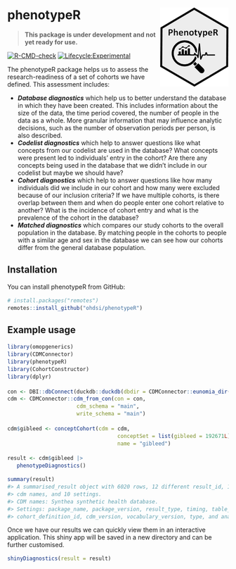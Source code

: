 
<!-- README.md is generated from README.Rmd. Please edit that file -->

# phenotypeR <img src="man/figures/logo.png" align="right" height="180"/>

<!-- badges: start -->

> **This package is under development and not yet ready for use.**

[![R-CMD-check](https://github.com/ohdsi/phenotypeR/actions/workflows/R-CMD-check.yaml/badge.svg)](https://github.com/ohdsi/phenotypeR/actions/workflows/R-CMD-check.yaml)
[![Lifecycle:Experimental](https://img.shields.io/badge/Lifecycle-Experimental-339999)](https://lifecycle.r-lib.org/articles/stages.html#experimental)

<!-- badges: end -->

The phenotypeR package helps us to assess the research-readiness of a
set of cohorts we have defined. This assessment includes:

- ***Database diagnostics*** which help us to better understand the
  database in which they have been created. This includes information
  about the size of the data, the time period covered, the number of
  people in the data as a whole. More granular information that may
  influence analytic decisions, such as the number of observation
  periods per person, is also described.  
- ***Codelist diagnostics*** which help to answer questions like what
  concepts from our codelist are used in the database? What concepts
  were present led to individuals’ entry in the cohort? Are there any
  concepts being used in the database that we didn’t include in our
  codelist but maybe we should have?  
- ***Cohort diagnostics*** which help to answer questions like how many
  individuals did we include in our cohort and how many were excluded
  because of our inclusion criteria? If we have multiple cohorts, is
  there overlap between them and when do people enter one cohort
  relative to another? What is the incidence of cohort entry and what is
  the prevalence of the cohort in the database?  
- ***Matched diagnostics*** which compares our study cohorts to the
  overall population in the database. By matching people in the cohorts
  to people with a similar age and sex in the database we can see how
  our cohorts differ from the general database population.

## Installation

You can install phenotypeR from GitHub:

``` r
# install.packages("remotes")
remotes::install_github("ohdsi/phenotypeR")
```

## Example usage

``` r
library(omopgenerics)
library(CDMConnector)
library(phenotypeR)
library(CohortConstructor)
library(dplyr)

con <- DBI::dbConnect(duckdb::duckdb(dbdir = CDMConnector::eunomia_dir()))
cdm <- CDMConnector::cdm_from_con(con = con,
                      cdm_schema = "main",
                      write_schema = "main")

cdm$gibleed <- conceptCohort(cdm = cdm,
                                   conceptSet = list(gibleed = 192671L),
                                   name = "gibleed")

result <- cdm$gibleed |>
   phenotypeDiagnostics()
```

``` r
summary(result)
#> A summarised_result object with 6020 rows, 12 different result_id, 1 different
#> cdm names, and 10 settings.
#> CDM names: Synthea synthetic health database.
#> Settings: package_name, package_version, result_type, timing, table_name,
#> cohort_definition_id, cdm_version, vocabulary_version, type, and analysis.
```

Once we have our results we can quickly view them in an interactive
application. This shiny app will be saved in a new directory and can be
further customised.

``` r
shinyDiagnostics(result = result)
```
